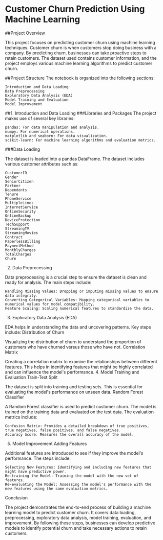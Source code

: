 # Customer Churn Prediction Using Machine Learning
##Project Overview

This project focuses on predicting customer churn using machine learning techniques. Customer churn is when customers stop doing business with a company. By predicting churn, businesses can take proactive steps to retain customers. The dataset used contains customer information, and the project employs various machine learning algorithms to predict customer churn.


##Project Structure
The notebook is organized into the following sections:

    Introduction and Data Loading
    Data Preprocessing
    Exploratory Data Analysis (EDA)
    Model Training and Evaluation
    Model Improvement

##1. Introduction and Data Loading
###Libraries and Packages
The project makes use of several key libraries:

    pandas: For data manipulation and analysis.
    numpy: For numerical operations.
    matplotlib and seaborn: For data visualization.
    scikit-learn: For machine learning algorithms and evaluation metrics.

###Data Loading

The dataset is loaded into a pandas DataFrame. The dataset includes various customer attributes such as:

    CustomerID
    Gender
    SeniorCitizen
    Partner
    Dependents
    Tenure
    PhoneService
    MultipleLines
    InternetService
    OnlineSecurity
    OnlineBackup
    DeviceProtection
    TechSupport
    StreamingTV
    StreamingMovies
    Contract
    PaperlessBilling
    PaymentMethod
    MonthlyCharges
    TotalCharges
    Churn

2. Data Preprocessing

Data preprocessing is a crucial step to ensure the dataset is clean and ready for analysis. The main steps include:

    Handling Missing Values: Dropping or imputing missing values to ensure data integrity.
    Converting Categorical Variables: Mapping categorical variables to numerical values for model compatibility.
    Feature Scaling: Scaling numerical features to standardize the data.

3. Exploratory Data Analysis (EDA)

EDA helps in understanding the data and uncovering patterns. Key steps include:
Distribution of Churn

Visualizing the distribution of churn to understand the proportion of customers who have churned versus those who have not.
Correlation Matrix

Creating a correlation matrix to examine the relationships between different features. This helps in identifying features that might be highly correlated and can influence the model's performance.
4. Model Training and Evaluation
Train-Test Split

The dataset is split into training and testing sets. This is essential for evaluating the model's performance on unseen data.
Random Forest Classifier

A Random Forest classifier is used to predict customer churn. The model is trained on the training data and evaluated on the test data. The evaluation metrics include:

    Confusion Matrix: Provides a detailed breakdown of true positives, true negatives, false positives, and false negatives.
    Accuracy Score: Measures the overall accuracy of the model.

5. Model Improvement
Adding Features

Additional features are introduced to see if they improve the model's performance. The steps include:

    Selecting New Features: Identifying and including new features that might have predictive power.
    Re-training the Model: Training the model with the new set of features.
    Re-evaluating the Model: Assessing the model's performance with the new features using the same evaluation metrics.

Conclusion

The project demonstrates the end-to-end process of building a machine learning model to predict customer churn. It covers data loading, preprocessing, exploratory data analysis, model training, evaluation, and improvement. By following these steps, businesses can develop predictive models to identify potential churn and take necessary actions to retain customers.
